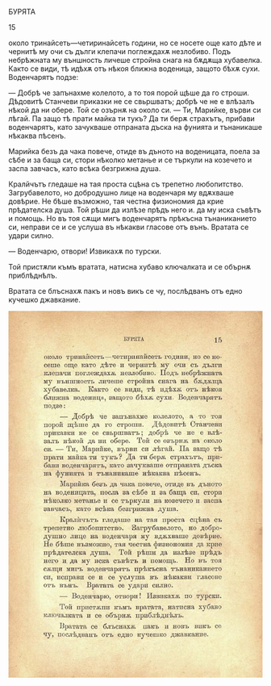 ﻿БУРЯТА

15

около тринайсеть—четиринайсеть години, но се носете още като дѣте и чернитѣ му очи съ дълги клепачи поглеждахѫ незлобиво. Подъ небрѣжната му външность личеше стройна снага на бѫдѫща хубавелка. Както се види, тѣ идѣхѫ отъ нѣкоя ближна воденица, защото бѣхѫ сухи. Воденчарятъ подзе:

— Добрѣ че запънахме колелото, а то тоя порой щѣше да го строши. Дѣдовитѣ Станчеви приказки не се свьршватъ; добрѣ че не е влѣзалъ нѣкой да ни обере. Той се озърнѫ на около си. — Ти, Марийке, върви си лѣгай. Па защо тѣ прати майка ти тукъ? Да ти берѫ страхътъ, прибави воденчарятъ, като зачукваше отпраната дъска на фунията и тънаникаше нѣкаква пѣсенъ.

Марийка безъ да чака повече, отиде въ дъното на воденицата, поела за сѣбе и за баща си, стори нѣколко метанье и се търкули на козечето и заспа завчасъ, като всѣка безгрижна душа.

Кралйчътъ гледаше на тая проста сцѣна съ трепетно любопитство. Загрубавелото, но добродушно лице на воденчаря му вдѫхваше довѣрие. Не бѣше възможно, тая честна физиономия да крие прѣдателска душа. Той рѣши да излѣзе прѣдъ него и. да му иска съвѣтъ и помощь. Но въ тоя сѫщи мигъ воденчарятъ прѣкъсна тънаниканието си, неправи се и се услуша въ нѣкакви гласове отъ вънъ. Вратата се удари силно.

— Воденчарю, отвори! Извикахѫ по турски.

Той пристѫпи къмъ вратата, натисна хубаво ключалката и се обърнѫ приблѣднѣлъ.

Вратата се блъснахѫ пакъ и новъ викъ се чу, послѣдванъ отъ едно кучешко джавкание.

![original](../images/022.jpg)

